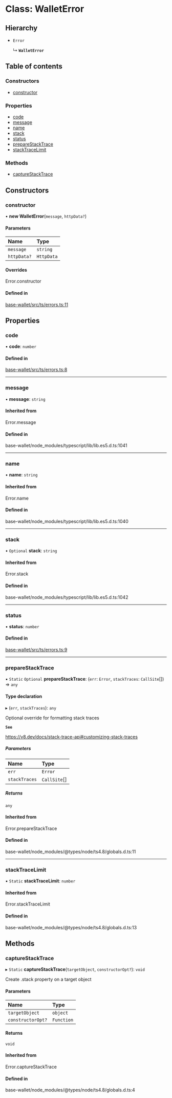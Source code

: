 # Class: WalletError

## Hierarchy

- `Error`

  ↳ **`WalletError`**

## Table of contents

### Constructors

- [constructor](WalletError.md#constructor)

### Properties

- [code](WalletError.md#code)
- [message](WalletError.md#message)
- [name](WalletError.md#name)
- [stack](WalletError.md#stack)
- [status](WalletError.md#status)
- [prepareStackTrace](WalletError.md#preparestacktrace)
- [stackTraceLimit](WalletError.md#stacktracelimit)

### Methods

- [captureStackTrace](WalletError.md#capturestacktrace)

## Constructors

### constructor

• **new WalletError**(`message`, `httpData?`)

#### Parameters

| Name | Type |
| :------ | :------ |
| `message` | `string` |
| `httpData?` | `HttpData` |

#### Overrides

Error.constructor

#### Defined in

[base-wallet/src/ts/errors.ts:11](https://gitlab.com/i3-market/code/wp3/t3.2/i3m-wallet-monorepo/-/blob/59ecfa8/packages/base-wallet/src/ts/errors.ts#L11)

## Properties

### code

• **code**: `number`

#### Defined in

[base-wallet/src/ts/errors.ts:8](https://gitlab.com/i3-market/code/wp3/t3.2/i3m-wallet-monorepo/-/blob/59ecfa8/packages/base-wallet/src/ts/errors.ts#L8)

___

### message

• **message**: `string`

#### Inherited from

Error.message

#### Defined in

base-wallet/node_modules/typescript/lib/lib.es5.d.ts:1041

___

### name

• **name**: `string`

#### Inherited from

Error.name

#### Defined in

base-wallet/node_modules/typescript/lib/lib.es5.d.ts:1040

___

### stack

• `Optional` **stack**: `string`

#### Inherited from

Error.stack

#### Defined in

base-wallet/node_modules/typescript/lib/lib.es5.d.ts:1042

___

### status

• **status**: `number`

#### Defined in

[base-wallet/src/ts/errors.ts:9](https://gitlab.com/i3-market/code/wp3/t3.2/i3m-wallet-monorepo/-/blob/59ecfa8/packages/base-wallet/src/ts/errors.ts#L9)

___

### prepareStackTrace

▪ `Static` `Optional` **prepareStackTrace**: (`err`: `Error`, `stackTraces`: `CallSite`[]) => `any`

#### Type declaration

▸ (`err`, `stackTraces`): `any`

Optional override for formatting stack traces

**`See`**

https://v8.dev/docs/stack-trace-api#customizing-stack-traces

##### Parameters

| Name | Type |
| :------ | :------ |
| `err` | `Error` |
| `stackTraces` | `CallSite`[] |

##### Returns

`any`

#### Inherited from

Error.prepareStackTrace

#### Defined in

base-wallet/node_modules/@types/node/ts4.8/globals.d.ts:11

___

### stackTraceLimit

▪ `Static` **stackTraceLimit**: `number`

#### Inherited from

Error.stackTraceLimit

#### Defined in

base-wallet/node_modules/@types/node/ts4.8/globals.d.ts:13

## Methods

### captureStackTrace

▸ `Static` **captureStackTrace**(`targetObject`, `constructorOpt?`): `void`

Create .stack property on a target object

#### Parameters

| Name | Type |
| :------ | :------ |
| `targetObject` | `object` |
| `constructorOpt?` | `Function` |

#### Returns

`void`

#### Inherited from

Error.captureStackTrace

#### Defined in

base-wallet/node_modules/@types/node/ts4.8/globals.d.ts:4
